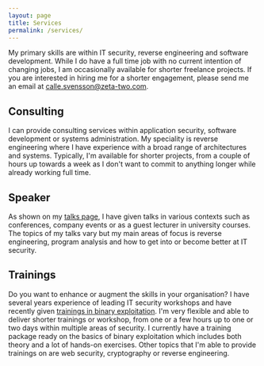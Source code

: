 ```yaml
---
layout: page
title: Services
permalink: /services/
---
```


My primary skills are within IT security, reverse engineering and software development.
While I do have a full time job with no current intention of changing jobs, I am occasionally available for shorter freelance projects.
If you are interested in hiring me for a shorter engagement, please send me an email at calle.svensson@zeta-two.com.

## Consulting

I can provide consulting services within application security, software development or systems administration.
My speciality is reverse engineering where I have experience with a broad range of architectures and systems.
Typically, I'm available for shorter projects, from a couple of hours up towards a week as I don't want to commit to anything longer while already working full time.

## Speaker

As shown on my [talks page](/talks), I have given talks in various contexts such as conferences, company events or as a guest lecturer in university courses.
The topics of my talks vary but my main areas of focus is reverse engineering, program analysis and how to get into or become better at IT security.


## Trainings

Do you want to enhance or augment the skills in your organisation? I have several years experience of leading IT security workshops and have recently given [trainings in binary exploitation](/services/trainings).
I'm very flexible and able to deliver shorter trainings or workshop, from one or a few hours up to one or two days within multiple areas of security.
I currently have a training package ready on the basics of binary exploitation which includes both theory and a lot of hands-on exercises.
Other topics that I'm able to provide trainings on are web security, cryptography or reverse engineering.
